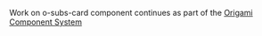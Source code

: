 Work on o-subs-card component continues as part of the [Origami Component System](https://github.com/Financial-Times/origami/tree/main/components/o-subs-card)
